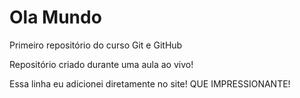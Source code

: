 # Ola Mundo
 Primeiro repositório do curso Git e GitHub

Repositório criado durante uma aula ao vivo!

Essa linha eu adicionei diretamente no site! QUE IMPRESSIONANTE!
